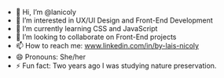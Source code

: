 - 👋 Hi, I’m @lanicoly
- 👀 I’m interested in UX/UI Design and Front-End Development
- 🌱 I’m currently learning CSS and JavaScript
- 💞️ I’m looking to collaborate on Front-End projects
- 📫 How to reach me: www.linkedin.com/in/by-lais-nicoly
- 😄 Pronouns: She/her
- ⚡ Fun fact: Two years ago I was studying nature preservation.
